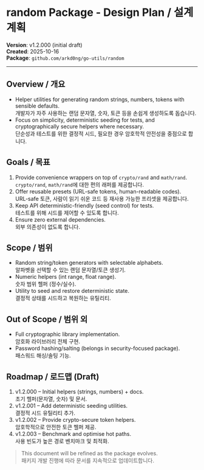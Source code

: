 # random Package - Design Plan / 설계 계획

**Version**: v1.2.000 (initial draft)  
**Created**: 2025-10-16  
**Package**: `github.com/arkd0ng/go-utils/random`

---

## Overview / 개요

- Helper utilities for generating random strings, numbers, tokens with sensible defaults.  
  개발자가 자주 사용하는 랜덤 문자열, 숫자, 토큰 등을 손쉽게 생성하도록 돕습니다.
- Focus on simplicity, deterministic seeding for tests, and cryptographically secure helpers where necessary.  
  단순성과 테스트를 위한 결정적 시드, 필요한 경우 암호학적 안전성을 중점으로 합니다.

## Goals / 목표

1. Provide convenience wrappers on top of `crypto/rand` and `math/rand`.  
   `crypto/rand`, `math/rand`에 대한 편의 래퍼를 제공합니다.
2. Offer reusable presets (URL-safe tokens, human-readable codes).  
   URL-safe 토큰, 사람이 읽기 쉬운 코드 등 재사용 가능한 프리셋을 제공합니다.
3. Keep API deterministic-friendly (seed control) for tests.  
   테스트를 위해 시드를 제어할 수 있도록 합니다.
4. Ensure zero external dependencies.  
   외부 의존성이 없도록 합니다.

## Scope / 범위

- Random string/token generators with selectable alphabets.  
  알파벳을 선택할 수 있는 랜덤 문자열/토큰 생성기.
- Numeric helpers (int range, float range).  
  숫자 범위 헬퍼 (정수/실수).
- Utility to seed and restore deterministic state.  
  결정적 상태를 시드하고 복원하는 유틸리티.

## Out of Scope / 범위 외

- Full cryptographic library implementation.  
  암호화 라이브러리 전체 구현.
- Password hashing/salting (belongs in security-focused package).  
  패스워드 해싱/솔팅 기능.

## Roadmap / 로드맵 (Draft)

1. v1.2.000 – Initial helpers (strings, numbers) + docs.  
   초기 헬퍼(문자열, 숫자) 및 문서.
2. v1.2.001 – Add deterministic seeding utilities.  
   결정적 시드 유틸리티 추가.
3. v1.2.002 – Provide crypto-secure token helpers.  
   암호학적으로 안전한 토큰 헬퍼 제공.
4. v1.2.003 – Benchmark and optimise hot paths.  
   사용 빈도가 높은 경로 벤치마크 및 최적화.

> This document will be refined as the package evolves.  
> 패키지 개발 진행에 따라 문서를 지속적으로 업데이트합니다.
